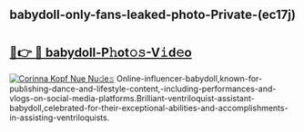 ## babydoll-only-fans​-leaked-photo​-Private-(ec17j)


# <h2><a href="https://mediaupload.pro?title=babydoll&ref=git">🔗👉 🔴 babydoll-P𝚑ot𝚘𝚜-V𝚒d𝚎o</a></h2>

[![Corinna Kopf Nue Nu𝚍e𝚜](https://i.imgur.com/0qMVB7G.gif)](https://mediaupload.pro?title=babydoll&ref=git)
Online-influencer-babydoll,known-for-publishing-dance-and-lifestyle-content,-including-performances-and-vlogs-on-social-media-platforms.Brilliant-ventriloquist-assistant-babydoll,celebrated-for-their-exceptional-abilities-and-accomplishments-in-assisting-ventriloquists.  